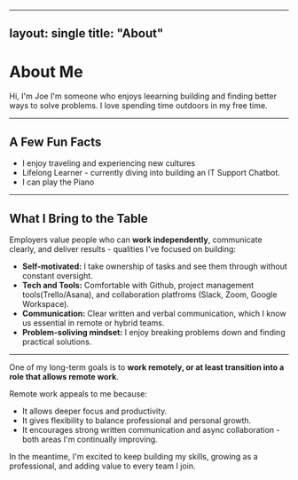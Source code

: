 
---
layout: single
title: "About"
---

# About Me 
Hi, I'm Joe 
I'm someone who enjoys leearning building and finding better ways to solve problems. I love spending time outdoors in my free time. 


---
## A Few Fun Facts

- I enjoy traveling and experiencing new cultures
- Lifelong Learner - currently diving into building an IT Support Chatbot.
- I can play the Piano
  
---

## What I Bring to the Table
Employers value people who can **work independently**, communicate clearly, and deliver results - qualities I've focused on building:

- **Self-motivated:** I take ownership of tasks and see them through without constant oversight.
- **Tech and Tools:** Comfortable with Github, project management tools(Trello/Asana), and collaboration platfroms (Slack, Zoom, Google Workspace).
- **Communication:** Clear written and verbal communication, which I know us essential in remote or hybrid teams.
- **Problem-soliving mindset:** I enjoy breaking problems down and finding practical solutions.

---

One of my long-term goals is to **work remotely, or at least transition into a role that allows remote work**.

Remote work appeals to me because:
- It allows deeper focus and productivity.
- It gives flexibility to balance professional and personal growth.
- It encourages strong written communication and async collaboration - both areas I'm continually improving.


In the meantime, I'm excited to keep building my skills, growing as a professional, and adding value to every team I join.
